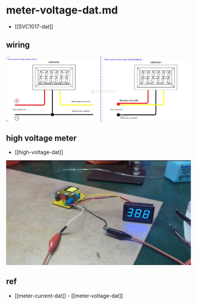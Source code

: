 
# meter-voltage-dat.md

- [[SVC1017-dat]]

## wiring 

![](2025-10-02-11-27-33.png)



## high voltage meter 

- [[high-voltage-dat]]

![](2025-10-08-16-59-10.png)







## ref 

- [[meter-current-dat]] - [[meter-voltage-dat]]